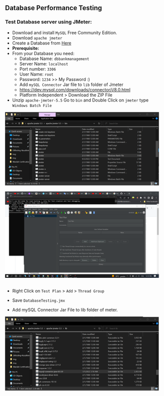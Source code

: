 ## Database Performance Testing
### Test Database server using JMeter:

- Download and install `MySQL` Free Community Edition.
- Download `apache jmeter`
- Create a Database from <a href='../DbBankManagment-MySQL.sql'>Here</a>
- <b>Prerequisite:</b>
- From your Database you need:
    - Database Name: `dbbankmanagement`
    - Server Name: `localhost`
    - Port number: `3306`
    - User Name: `root`
    - Password: `1234` >> My Password :) 
    - Add `mySQL Connector` Jar file to `lib` folder of Jmeter 
    - https://dev.mysql.com/downloads/connector/j/8.0.html
    - Platform Independent > Download the ZIP File
- Unzip `apache-jmeter-5.5` Go to `bin` and Double Click on `jmeter` type `Windows Batch File`

<img src='img/img1.png' /></br></br>
<img src='img/img2.png' /></br></br>

- Right Click on `Test Plan` > `Add` > `Thread Group` 


- Save `DatabaseTesting.jmx`
- Add mySQL Connector Jar File to lib folder of meter.

<img src='img/img3.png' /></br>